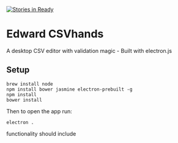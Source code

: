 [![Stories in Ready](https://badge.waffle.io/theodi/edward-csvhands.svg?label=ready&title=Ready)](http://waffle.io/theodi/edward-csvhands)

# Edward CSVhands

A desktop CSV editor with validation magic - Built with electron.js

## Setup

```
brew install node
npm install bower jasmine electron-prebuilt -g
npm install
bower install
```

Then to open the app run:

```
electron .
```

functionality should include
